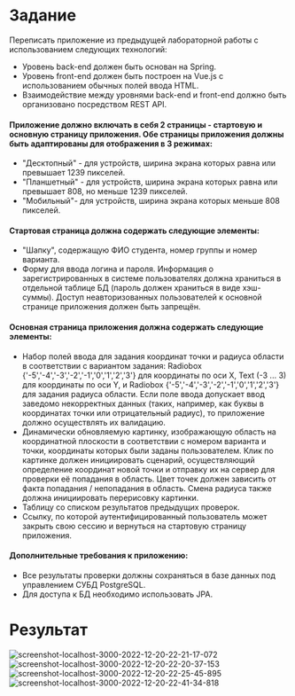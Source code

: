 # Задание
Переписать приложение из предыдущей лабораторной работы с использованием следующих технологий:
-	Уровень back-end должен быть основан на Spring.
-	Уровень front-end должен быть построен на Vue.js с использованием обычных полей ввода HTML.
-	Взаимодействие между уровнями back-end и front-end должно быть организовано посредством REST API.
#### Приложение должно включать в себя 2 страницы - стартовую и основную страницу приложения. Обе страницы приложения должны быть адаптированы для отображения в 3 режимах:
-	"Десктопный" - для устройств, ширина экрана которых равна или превышает 1239 пикселей.
-	"Планшетный" - для устройств, ширина экрана которых равна или превышает 808, но меньше 1239 пикселей.
-	"Мобильный"- для устройств, ширина экрана которых меньше 808 пикселей.
#### Стартовая страница должна содержать следующие элементы:
-	"Шапку", содержащую ФИО студента, номер группы и номер варианта.
-	Форму для ввода логина и пароля. Информация о зарегистрированных в системе пользователях должна храниться в отдельной таблице БД (пароль должен храниться в виде хэш-суммы). Доступ неавторизованных пользователей к основной странице приложения должен быть запрещён.
#### Основная страница приложения должна содержать следующие элементы:
-	Набор полей ввода для задания координат точки и радиуса области в соответствии с вариантом задания: Radiobox {'-5','-4','-3','-2','-1','0','1','2','3'} для координаты по оси X, Text (-3 ... 3) для координаты по оси Y, и Radiobox {'-5','-4','-3','-2','-1','0','1','2','3'} для задания радиуса области. Если поле ввода допускает ввод заведомо некорректных данных (таких, например, как буквы в координатах точки или отрицательный радиус), то приложение должно осуществлять их валидацию.
-	Динамически обновляемую картинку, изображающую область на координатной плоскости в соответствии с номером варианта и точки, координаты которых были заданы пользователем. Клик по картинке должен инициировать сценарий, осуществляющий определение координат новой точки и отправку их на сервер для проверки её попадания в область. Цвет точек должен зависить от факта попадания / непопадания в область. Смена радиуса также должна инициировать перерисовку картинки.
-	Таблицу со списком результатов предыдущих проверок.
-	Ссылку, по которой аутентифицированный пользователь может закрыть свою сессию и вернуться на стартовую страницу приложения.

#### Дополнительные требования к приложению:
- Все результаты проверки должны сохраняться в базе данных под управлением СУБД PostgreSQL.
-	Для доступа к БД необходимо использовать JPA.

# Результат
![screenshot-localhost-3000-2022-12-20-22-21-17-072](https://user-images.githubusercontent.com/74957274/208752221-689ea1b3-ab5a-4282-9d3c-e36f0a72ef82.png)
![screenshot-localhost-3000-2022-12-20-22-20-37-153](https://user-images.githubusercontent.com/74957274/208752243-3acb8342-242c-402e-9f44-86b09cd13b5b.png)
![screenshot-localhost-3000-2022-12-20-22-25-45-895](https://user-images.githubusercontent.com/74957274/208752173-580b8945-8db9-48f2-ade1-bb8c711ba683.png)
![screenshot-localhost-3000-2022-12-20-22-41-34-818](https://user-images.githubusercontent.com/74957274/208752752-1d19f85d-cdcd-4dc5-a8ff-4783f860fb0d.png)
